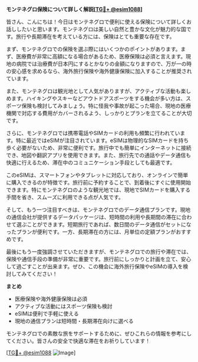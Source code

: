**モンテネグロ保険について詳しく解説[[TG💪+ @esim1088](https://t.me/s/esim1088)]**

皆さん、こんにちは！今日はモンテネグロで便利に使える保険について詳しくお話ししたいと思います。モンテネグロは美しい自然と豊かな文化が魅力的な国です。旅行や長期滞在を考えている方には、保険はとても重要な存在です。

まず、モンテネグロでの保険を選ぶ際にはいくつかのポイントがあります。まず、医療費が非常に高額になる場合があるため、医療保険は必須と言えます。現地の病院では治療費が日本円にするとかなりの金額になりますので、万が一の時の安心感を求めるなら、海外旅行保険や海外健康保険に加入することが推奨されています。

また、モンテネグロは観光地として人気がありますが、アクティブな活動も楽しめます。ハイキングやスキーなどアウトドアスポーツをする機会が多い方は、スポーツ保険も検討してみましょう。特に怪我や事故が起こった場合、現地の医療機関で対応する費用がカバーされるよう、しっかりとプランを立てることが大切です。

さらに、モンテネグロでは携帯電話やSIMカードの利用も頻繁に行われています。特に最近ではeSIMが注目されています。eSIMは物理的なSIMカードを持ち歩く必要がないため、非常に便利です。旅行中でも簡単にインターネットに接続でき、地図や翻訳アプリを使用できます。また、旅行先での通話やデータ通信も快適に行えるため、滞在中のコミュニケーション手段としても最適です。

このeSIMは、スマートフォンやタブレットに対応しており、オンラインで簡単に購入できるのが特徴です。旅行前に予約することで、到着後にすぐに使用開始できます。特にモンテネグロのような観光地では、現地でSIMカードを購入する手間を省き、スムーズに利用できる点が人気です。

そして、もう一つ注目すべきは、モンテネグロでのデータ通信プランです。現地の通信会社が提供するデータパッケージは、短時間の利用や長期間の滞在に合わせて選ぶことができます。短期旅行であれば、数日間のデータ通信がセットになったプランが便利です。一方、長期滞在の方には、月単位の定額プランがおすすめです。

最後にもう一度強調させていただきますが、モンテネグロでの旅行や滞在では、保険や通信手段の準備が非常に重要です。旅行前にしっかりと計画を立て、安心して過ごすことが出来ます。ぜひ、この機会に海外旅行保険やeSIMの導入を検討してみてください！

**まとめ**
- 医療保険や海外健康保険は必須
- アクティブな活動にはスポーツ保険も検討
- eSIMは便利で手軽に使える
- 現地の通信プランは短時間・長期滞在向けに選べる

モンテネグロでの素敵な旅をサポートするために、ぜひこれらの情報を参考にしてください。皆さんの安全で快適な滞在をお祈りしています！

[[TG💪+ @esim1088](https://t.me/s/esim1088) ![Image](https://i.postimg.cc/Y0z9fWf4/image.png)]